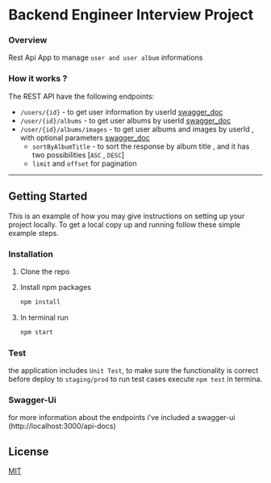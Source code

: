 # Backend Engineer Interview Project

### **Overview**

Rest Api App to manage `user and user album` informations

### **How it works ?**

The REST API have the following endpoints:
- `/users/{id}` - to get user information by userId [swagger_doc](http://localhost:3000/api-docs/#/Users/get_users__id_)
- `/user/{id}/albums` - to get user albums by userId [swagger_doc](http://localhost:3000/api-docs/#/Users/get_users__id__albums)
- `/user/{id}/albums/images` - to get user albums and images by userId , with optional parameters [swagger_doc](http://localhost:3000/api-docs/#/Users/get_users__id__albums_images)
    - `sortByAlbumTitle` - to sort the response by album title , and it has two possibilities [`ASC` , `DESC`]
    - `limit` and `offset` for pagination 

-----


<!-- GETTING STARTED -->
## Getting Started

This is an example of how you may give instructions on setting up your project locally.
To get a local copy up and running follow these simple example steps.

### Installation

1. Clone the repo

2. Install npm packages
   ```sh
   npm install
   ```
3. In terminal run
   ```sh
   npm start
   ```

### Test
the application includes `Unit Test`, to make sure the functionality is correct before deploy to `staging/prod`
to run test cases execute `npm test` in termina.

### Swagger-Ui
for more information about the endpoints i've included a swagger-ui (http://localhost:3000/api-docs)

## License
[MIT](https://choosealicense.com/licenses/mit/)
